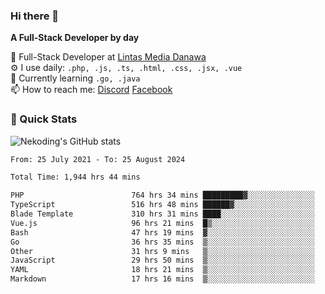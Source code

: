 ### Hi there 👋

**A Full-Stack Developer by day**

🔭 Full-Stack Developer at [Lintas Media Danawa](https://www.lintasmediadanawa.com/)  
⚙️ I use daily: `.php, .js, .ts, .html, .css, .jsx, .vue`  
🌱 Currently learning `.go, .java`  
📫 How to reach me: [Discord](https://discordapp.com/users/984448732999327766)  [Facebook](https://fb.me/tyvandi)  

### 🚀 Quick Stats  

![Nekoding's GitHub stats](https://github-readme-stats.vercel.app/api?username=nekoding&show_icons=true)

<!--START_SECTION:waka-->

```txt
From: 25 July 2021 - To: 25 August 2024

Total Time: 1,944 hrs 44 mins

PHP                        764 hrs 34 mins █████████▓░░░░░░░░░░░░░░░   38.69 %
TypeScript                 516 hrs 48 mins ██████▓░░░░░░░░░░░░░░░░░░   26.16 %
Blade Template             310 hrs 31 mins ████░░░░░░░░░░░░░░░░░░░░░   15.72 %
Vue.js                     96 hrs 21 mins  █▒░░░░░░░░░░░░░░░░░░░░░░░   04.88 %
Bash                       47 hrs 19 mins  ▓░░░░░░░░░░░░░░░░░░░░░░░░   02.40 %
Go                         36 hrs 35 mins  ▒░░░░░░░░░░░░░░░░░░░░░░░░   01.85 %
Other                      31 hrs 9 mins   ▒░░░░░░░░░░░░░░░░░░░░░░░░   01.58 %
JavaScript                 29 hrs 50 mins  ▒░░░░░░░░░░░░░░░░░░░░░░░░   01.51 %
YAML                       18 hrs 21 mins  ▒░░░░░░░░░░░░░░░░░░░░░░░░   00.93 %
Markdown                   17 hrs 16 mins  ▒░░░░░░░░░░░░░░░░░░░░░░░░   00.87 %
```

<!--END_SECTION:waka-->

<!--
**nekoding/nekoding** is a ✨ _special_ ✨ repository because its `README.md` (this file) appears on your GitHub profile.

Here are some ideas to get you started:

- 🔭 I’m currently working on ...
- 🌱 I’m currently learning ...
- 👯 I’m looking to collaborate on ...
- 🤔 I’m looking for help with ...
- 💬 Ask me about ...
- 📫 How to reach me: ...
- 😄 Pronouns: ...
- ⚡ Fun fact: ...
-->
